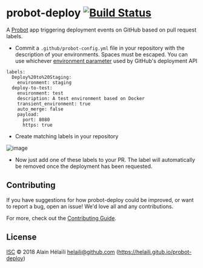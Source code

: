 # probot-deploy [![Build Status](https://travis-ci.org/helaili/probot-deploy.svg?branch=master)](https://travis-ci.org/helaili/probot-deploy)

A [Probot](https://github.com/probot/probot) app triggering deployment events on GitHub based on pull request labels.


- Commit a `.github/probot-config.yml` file in your repository with the description of your environments. Spaces must be escaped. You can use whichever [environment parameter](https://developer.github.com/v3/repos/deployments/#parameters) used by GitHub's deployment API


```
labels:
  Deploy%20to%20Staging:
    environment: staging
  deploy-to-test:
    environment: test
    description: A test environment based on Docker
    transient_environment: true
    auto_merge: false
    payload:
      port: 8080
      https: true
```

- Create matching labels in your repository

![image](https://user-images.githubusercontent.com/2787414/44651597-1dab3100-a9ea-11e8-842d-939553d05df0.png)

- Now just add one of these labels to your PR. The label will automatically be removed once the deployment has been requested.

## Contributing

If you have suggestions for how probot-deploy could be improved, or want to report a bug, open an issue! We'd love all and any contributions.

For more, check out the [Contributing Guide](CONTRIBUTING.md).

## License

[ISC](LICENSE) © 2018 Alain Hélaïli <helaili@github.com> (https://helaili.gitub.io/probot-deploy)
